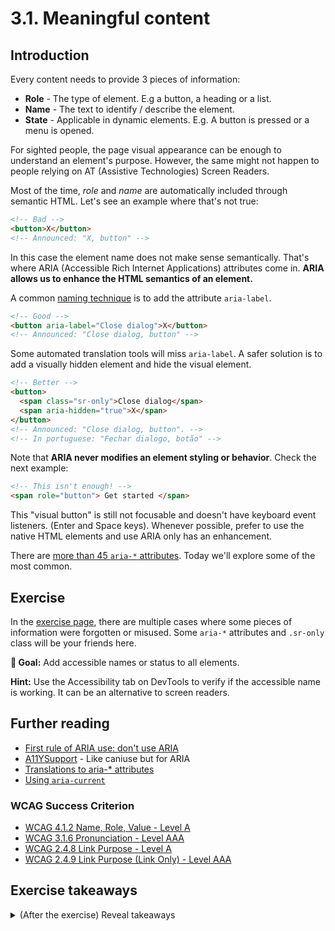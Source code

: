 # 3.1. Meaningful content

## Introduction

Every content needs to provide 3 pieces of information:

- **Role** - The type of element. E.g a button, a heading or a list.
- **Name** - The text to identify / describe the element.
- **State** - Applicable in dynamic elements. E.g. A button is pressed or a menu is opened.

For sighted people, the page visual appearance can be enough to understand an element's purpose. However, the same might not happen to people relying on AT (Assistive Technologies) Screen Readers.

Most of the time, _role_ and _name_ are automatically included through semantic HTML. Let's see an example where that's not true:

```html
<!-- Bad -->
<button>X</button>
<!-- Announced: "X, button" -->
```

In this case the element name does not make sense semantically. That's where ARIA (Accessible Rich Internet Applications) attributes come in. **ARIA allows us to enhance the HTML semantics of an element.**

A common [naming technique](https://www.w3.org/WAI/ARIA/apg/practices/names-and-descriptions/) is to add the attribute `aria-label`.

```html
<!-- Good -->
<button aria-label="Close dialog">X</button>
<!-- Announced: "Close dialog, button" -->
```

Some automated translation tools will miss `aria-label`. A safer solution is to add a visually hidden element and hide the visual element.

```html
<!-- Better -->
<button>
  <span class="sr-only">Close dialog</span>
  <span aria-hidden="true">X</span>
</button>
<!-- Announced: "Close dialog, button". -->
<!-- In portuguese: "Fechar dialogo, botão" -->
```

Note that **ARIA never modifies an element styling or behavior**. Check the next example:

```html
<!-- This isn't enough! -->
<span role="button"> Get started </span>
```

This "visual button" is still not focusable and doesn't have keyboard event listeners. (Enter and Space keys). Whenever possible, prefer to use the native HTML elements and use ARIA only has an enhancement.

There are [more than 45 `aria-*` attributes](https://www.w3.org/TR/wai-aria-1.1/#state_prop_def). Today we'll explore some of the most common.

## Exercise

In the [exercise page](../exercises/3.1.html),
there are multiple cases where some pieces of information were forgotten or misused. Some `aria-*` attributes and `.sr-only` class will be your friends here.

**🎯 Goal:** Add accessible names or status to all elements.

**Hint:** Use the Accessibility tab on DevTools to verify if the accessible name is working. It can be an alternative to screen readers.

## Further reading

- [First rule of ARIA use: don't use ARIA](https://w3c.github.io/using-aria/#rule1)
- [A11YSupport](https://a11ysupport.io/) - Like caniuse but for ARIA
- [Translations to aria-\* attributes](https://adrianroselli.com/2019/11/aria-label-does-not-translate.html)
- [Using `aria-current`](https://tink.uk/using-the-aria-current-attribute/)

### WCAG Success Criterion

- [WCAG 4.1.2 Name, Role, Value - Level A](https://www.w3.org/TR/WCAG21/#name-role-value)
- [WCAG 3.1.6 Pronunciation - Level AAA](https://www.w3.org/TR/WCAG21/#focus-visible)
- [WCAG 2.4.8 Link Purpose - Level A](https://www.w3.org/TR/WCAG21/#link-purpose-in-context)
- [WCAG 2.4.9 Link Purpose (Link Only) - Level AAA](https://www.w3.org/TR/WCAG21/#link-purpose-link-only)

## Exercise takeaways

<details>
<summary>(After the exercise) Reveal takeaways</summary>

- Use `ARIA` as last resource. Prefer HTML elements whenever possible.
- When creating an element, always ask yourself "Are the name, role and state accessibles?"
- Use a Screen Reader when testing new user interfaces.
- Ensure the content is meaningful when accessed without colors, styles, or images.
- As as designer, provide the "name" of all interactive elements in your mockups. #invisibleCopy
</details>
